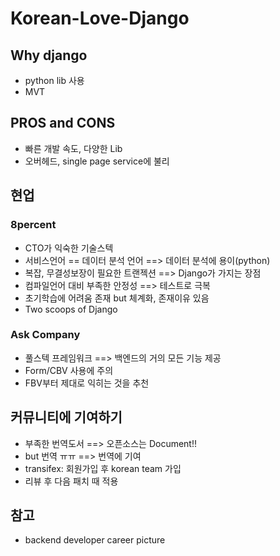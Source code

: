# Korean-Love-Django

## Why django
* python lib 사용
* MVT

## PROS and CONS
* 빠른 개발 속도, 다양한 Lib
* 오버헤드, single page service에 불리

## 현업
### 8percent
* CTO가 익숙한 기술스텍
* 서비스언어 == 데이터 분석 언어 ==> 데이터 분석에 용이(python)
* 복잡, 무결성보장이 필요한 트랜젝션 ==> Django가 가지는 장점
* 컴파일언어 대비 부족한 안정성 ==> 테스트로 극복
* 초기학습에 어려움 존재 but 체계화, 존재이유 있음
* Two scoops of Django

### Ask Company
* 풀스텍 프레임워크 ==> 백엔드의 거의 모든 기능 제공
* Form/CBV 사용에 주의
* FBV부터 제대로 익히는 것을 추천

## 커뮤니티에 기여하기
* 부족한 번역도서 ==> 오픈소스는 Document!!
* but 번역 ㅠㅠ ==> 번역에 기여
* transifex: 회원가입 후 korean team 가입
* 리뷰 후 다음 패치 때 적용

## 참고
* backend developer career picture